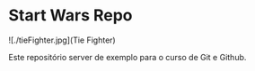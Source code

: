 # Start Wars Repo

![./tieFighter.jpg](Tie Fighter)

Este repositório server de exemplo para o curso de Git e Github.